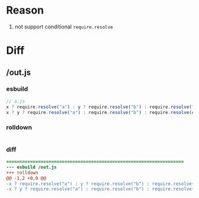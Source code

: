# Reason
1. not support conditional `require.resolve`
# Diff
## /out.js
### esbuild
```js
// a.js
x ? require.resolve("a") : y ? require.resolve("b") : require.resolve("c");
x ? y ? require.resolve("a") : require.resolve("b") : require.resolve(c);
```
### rolldown
```js

```
### diff
```diff
===================================================================
--- esbuild	/out.js
+++ rolldown	
@@ -1,2 +0,0 @@
-x ? require.resolve("a") : y ? require.resolve("b") : require.resolve("c");
-x ? y ? require.resolve("a") : require.resolve("b") : require.resolve(c);

```
